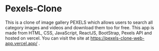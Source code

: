 # Pexels-Clone
 This is a clone of image gallery PEXELS which allows users to search all category images and videos and download them too for free. This app is made from HTML, CSS, JavaScript, ReactJS, BootStrap, Pexels API and hosted on vercel. You can visit the site at  https://pexels-clone-web-app.vercel.app/  .
